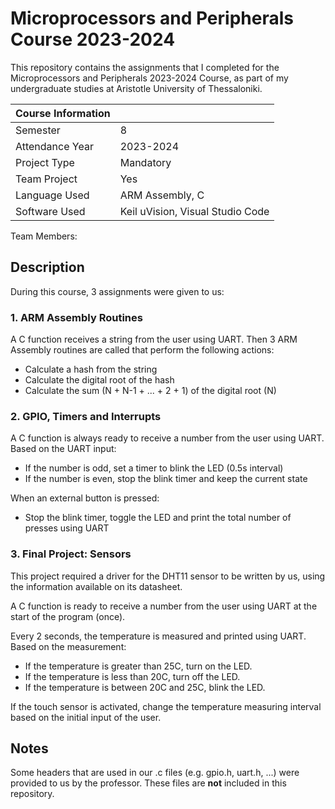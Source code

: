 # Microprocessors and Peripherals Course 2023-2024

This repository contains the assignments that I completed for the Microprocessors and Peripherals 2023-2024 Course, as part of my undergraduate studies at Aristotle University of Thessaloniki.

|   Course Information     |                                  |
|--------------------------|----------------------------------|
| Semester                 | 8                                |
| Attendance Year          | 2023-2024                        |
| Project Type             | Mandatory                        |
| Team Project             | Yes                              |
| Language Used            | ARM Assembly, C                  |
| Software Used            | Keil uVision, Visual Studio Code |

Team Members: 

## Description

During this course, 3 assignments were given to us:

### 1. ARM Assembly Routines

A C function receives a string from the user using UART. Then 3 ARM Assembly routines are called that perform the following actions:
- Calculate a hash from the string
- Calculate the digital root of the hash
- Calculate the sum (N + N-1 + ... + 2 + 1) of the digital root (N)

### 2. GPIO, Timers and Interrupts

A C function is always ready to receive a number from the user using UART. 
Based on the UART input:
- If the number is odd, set a timer to blink the LED (0.5s interval)
- If the number is even, stop the blink timer and keep the current state

When an external button is pressed:

- Stop the blink timer, toggle the LED and print the total number of presses using UART

### 3. Final Project: Sensors

This project required a driver for the DHT11 sensor to be written by us, using the information available on its datasheet.

A C function is ready to receive a number from the user using UART at the start of the program (once). 

Every 2 seconds, the temperature is measured and printed using UART. Based on the measurement:

- If the temperature is greater than 25C, turn on the LED.
- If the temperature is less than 20C, turn off the LED.
- If the temperature is between 20C and 25C, blink the LED.

If the touch sensor is activated, change the temperature measuring interval based on the initial input of the user.

## Notes

Some headers that are used in our .c files (e.g. gpio.h, uart.h, ...) were provided to us by the professor. These files are **not** included in this repository.
